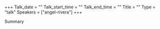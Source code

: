 +++
Talk_date = ""
Talk_start_time = ""
Talk_end_time = ""
Title = ""
Type = "talk"
Speakers = ["angel-rivera"]
+++

Summary